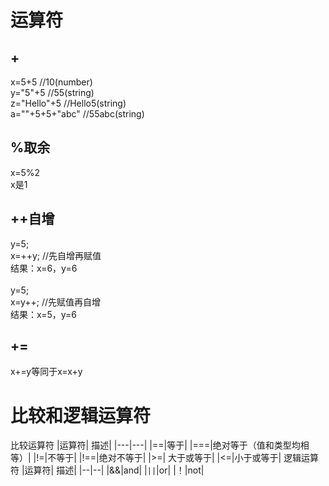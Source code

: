 # 运算符 


## +
x=5+5  //10(number)  
y="5"+5  //55(string)  
z="Hello"+5  //Hello5(string)  
a=""+5+5+"abc"  //55abc(string)  
## %取余
x=5%2  
x是1
## ++自增
y=5;  
x=++y;  //先自增再赋值  
结果：x=6，y=6  
<br>
y=5;  
x=y++;  //先赋值再自增  
结果：x=5，y=6

## +=
x+=y等同于x=x+y
# 比较和逻辑运算符
比较运算符
|运算符| 描述|
|---|---|
|==|等于|
|===|绝对等于（值和类型均相等）|
|!=|不等于|
|!==|绝对不等于|
|>=| 大于或等于|
|<=|小于或等于|
逻辑运算符
|运算符| 描述|
|--|--|
|&&|and|
|`||`|or|
|！|not|
